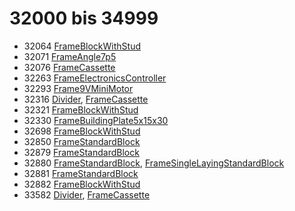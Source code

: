 # 32000 bis 34999
- 32064 [FrameBlockWithStud](Elements/FrameBlockWithStud.md)
- 32071 [FrameAngle7p5](Elements/FrameAngle7p5.md)
- 32076 [FrameCassette](Elements/FrameCassette.md)
- 32263 [FrameElectronicsController](Elements/FrameElectronicsController.md)
- 32293 [Frame9VMiniMotor](Elements/Frame9VMiniMotor.md)
- 32316 [Divider](ModelBase/Divider.md), [FrameCassette](Elements/FrameCassette.md)
- 32321 [FrameBlockWithStud](Elements/FrameBlockWithStud.md)
- 32330 [FrameBuildingPlate5x15x30](Elements/FrameBuildingPlate5x15x30.md)
- 32698 [FrameBlockWithStud](Elements/FrameBlockWithStud.md)
- 32850 [FrameStandardBlock](Elements/FrameStandardBlock.md)
- 32879 [FrameStandardBlock](Elements/FrameStandardBlock.md)
- 32880 [FrameStandardBlock](Elements/FrameStandardBlock.md), [FrameSingleLayingStandardBlock](Elements/FrameSingleLayingStandardBlock.md)
- 32881 [FrameStandardBlock](Elements/FrameStandardBlock.md)
- 32882 [FrameBlockWithStud](Elements/FrameBlockWithStud.md)
- 33582 [Divider](ModelBase/Divider.md), [FrameCassette](Elements/FrameCassette.md)
